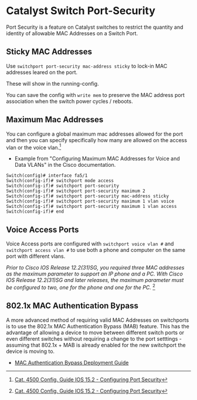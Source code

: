 # Catalyst Switch Port-Security

Port Security is a feature on Catalyst switches to restrict the quantity and identity of allowable MAC Addresses on a Switch Port.

## Sticky MAC Addresses

Use `switchport port-security mac-address sticky` to lock-in MAC addresses leared on the port.

These will show in the running-config. 

You can save the config with `write mem` to preserve the MAC address port association when the switch power cycles / reboots.

## Maximum Mac Addresses

You can configure a global maximum mac addresses allowed for the port and then you can specify specifically how many are allowed on the access vlan or the voice vlan.[^1]
* Example from "Configuring Maximum MAC Addresses for Voice and Data VLANs" in the Cisco documentation.

```
Switch(config)# interface fa5/1
Switch(config-if)# switchport mode access
Switch(config-if)# switchport port-security
Switch(config-if)# switchport port-security maximum 2
Switch(config-if)# switchport port-security mac-address sticky
Switch(config-if)# switchport port-security maximum 1 vlan voice
Switch(config-if)# switchport port-security maximum 1 vlan access
Switch(config-if)# end
```

## Voice Access Ports

Voice Access ports are configured with `switchport voice vlan #` and `switchport access vlan #` to use both a phone and computer on the same port with different vlans.

*Prior to Cisco IOS Release 12.2(31)SG, you required three MAC addresses as the maximum parameter to support an IP phone and a PC.
With Cisco IOS Release 12.2(31)SG and later releases, the maximum parameter must be configured to two, one for the phone and one for the PC.* [^1]

[^1]: [Cat. 4500 Config. Guide IOS 15.2 - Configuring Port Security][1]

## 802.1x MAC Authentication Bypass

A more advanced method of requiring valid MAC Addresses on switchports is to use the 802.1x MAC Authentication Bypass (MAB) feature. This has the advantage of allowing a device to move between different switch ports or even different switches without requiring a change to the port setttings - assuming that 802.1x + MAB is already enabled for the new switchport the device is moving to.

* [MAC Authentication Bypass Deployment Guide][2]

[1]: https://www.cisco.com/c/en/us/td/docs/switches/lan/catalyst4500/XE3-9-0E/15-25E/configuration/guide/xe-390-configuration/port_sec.html
[2]: https://www.cisco.com/c/en/us/td/docs/solutions/Enterprise/Security/TrustSec_1-99/MAB/MAB_Dep_Guide.html
